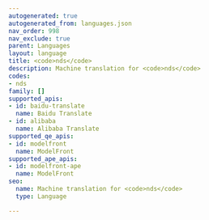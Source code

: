 ```yaml
---
autogenerated: true
autogenerated_from: languages.json
nav_order: 998
nav_exclude: true
parent: Languages
layout: language
title: <code>nds</code>
description: Machine translation for <code>nds</code>
codes:
- nds
family: []
supported_apis:
- id: baidu-translate
  name: Baidu Translate
- id: alibaba
  name: Alibaba Translate
supported_qe_apis:
- id: modelfront
  name: ModelFront
supported_ape_apis:
- id: modelfront-ape
  name: ModelFront
seo:
  name: Machine translation for <code>nds</code>
  type: Language

---
```


